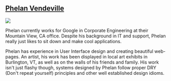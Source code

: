 <h2><a href="https://github.com/the-hobbes">Phelan Vendeville</a></h2>
<img src="//www.gravatar.com/avatar/0917fad19642bf07359207859bffcadc.png?s=250">
	<p>
		Phelan currently works for Google in Corporate Engineering at their Mountain View, CA office. Despite his background in IT and support, Phelan really just likes to sit down and make cool applications.
	</p>
	<p>
		Phelan has experience in User Interface design and creating beautiful web-pages. An artist, his work has been displayed in local art exhibits in Burlington, VT, as well as on the walls of his friends and family. His work isn't just flashy though, systems designed by Phelan follow proper DRY (Don't repeat yourself) principles and other well established design idioms. 
	</p>
